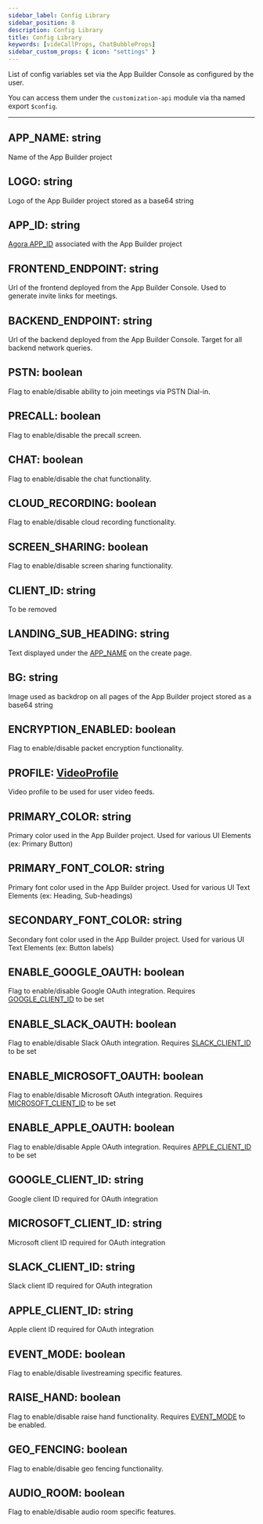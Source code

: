 ```yaml
---
sidebar_label: Config Library
sidebar_position: 8
description: Config Library
title: Config Library
keywords: [videCallProps, ChatBubbleProps]
sidebar_custom_props: { icon: "settings" }
---
```


List of config variables set via the App Builder Console as configured by the user.

You can access them under the `customization-api` module via tha named export `$config`.

<api>

<method>

---

## APP_NAME: string

Name of the App Builder project

</method>

<method>

## LOGO: string

Logo of the App Builder project stored as a base64 string

</method>

<method>

## APP_ID: string

[Agora APP_ID](https://docs.agora.io/en/Agora%20Platform/term_appid) associated with the App Builder project

</method>

<method>

## FRONTEND_ENDPOINT: string

Url of the frontend deployed from the App Builder Console. Used to generate invite links for meetings.

</method>

<method>

## BACKEND_ENDPOINT: string

Url of the backend deployed from the App Builder Console. Target for all backend network queries.

</method>

<method>

## PSTN: boolean

Flag to enable/disable ability to join meetings via PSTN Dial-in.

</method>

<method>

## PRECALL: boolean

Flag to enable/disable the precall screen.

</method>

<method>

## CHAT: boolean

Flag to enable/disable the chat functionality.

</method>

<method>

## CLOUD_RECORDING: boolean

Flag to enable/disable cloud recording functionality.

</method>

<method>

## SCREEN_SHARING: boolean

Flag to enable/disable screen sharing functionality.

</method>

<method>

## CLIENT_ID: string

<!-- PENDING -->
To be removed

</method>

<method>

## LANDING_SUB_HEADING: string

Text displayed under the [APP_NAME](#app_name) on the create page.

</method>

<method>

## BG: string

Image used as backdrop on all pages of the App Builder project stored as a base64 string

</method>

<method>

## ENCRYPTION_ENABLED: boolean

Flag to enable/disable packet encryption functionality.

</method>

<method>

## PROFILE: [VideoProfile](https://docs.agora.io/en/video-call-4.x/API%20Reference/web_ng/globals.html#videoencoderconfigurationpreset)

Video profile to be used for user video feeds.

</method>

<method>

## PRIMARY_COLOR: string

Primary color used in the App Builder project. Used for various UI Elements (ex: Primary Button)

</method>

<method>

## PRIMARY_FONT_COLOR: string

Primary font color used in the App Builder project. Used for various UI Text Elements (ex: Heading, Sub-headings)

</method>

<method>

## SECONDARY_FONT_COLOR: string

Secondary font color used in the App Builder project. Used for various UI Text Elements (ex: Button labels)

</method>

<method>

## ENABLE_GOOGLE_OAUTH: boolean

Flag to enable/disable Google OAuth integration. Requires [GOOGLE_CLIENT_ID](#google_client_id) to be set

</method>

<method>

## ENABLE_SLACK_OAUTH: boolean

Flag to enable/disable Slack OAuth integration. Requires [SLACK_CLIENT_ID](#slack_client_id) to be set

</method>

<method>

## ENABLE_MICROSOFT_OAUTH: boolean

Flag to enable/disable Microsoft OAuth integration. Requires [MICROSOFT_CLIENT_ID](#microsoft_client_id) to be set

</method>

<method>

## ENABLE_APPLE_OAUTH: boolean

Flag to enable/disable Apple OAuth integration. Requires [APPLE_CLIENT_ID](#apple_client_id) to be set

</method>

<method>

## GOOGLE_CLIENT_ID: string

Google client ID required for OAuth integration

</method>

<method>

## MICROSOFT_CLIENT_ID: string

Microsoft client ID required for OAuth integration

</method>

<method>

## SLACK_CLIENT_ID: string

Slack client ID required for OAuth integration

</method>

<method>

## APPLE_CLIENT_ID: string

Apple client ID required for OAuth integration

</method>

<method>

## EVENT_MODE: boolean

Flag to enable/disable livestreaming specific features.

</method>

<method>

## RAISE_HAND: boolean

Flag to enable/disable raise hand functionality. Requires [EVENT_MODE](#event_mode) to be enabled.

</method>

<method>

## GEO_FENCING: boolean

Flag to enable/disable geo fencing functionality.

</method>

<method>

## AUDIO_ROOM: boolean

Flag to enable/disable audio room specific features.

</method>

</api>
